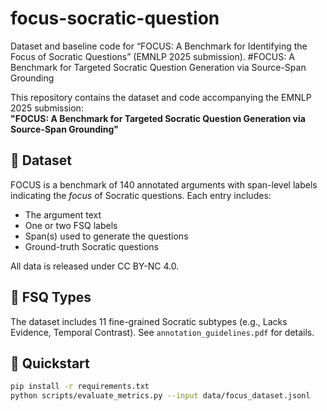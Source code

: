 # focus-socratic-question
Dataset and baseline code for “FOCUS: A Benchmark for Identifying the Focus of Socratic Questions” (EMNLP 2025 submission).
#FOCUS: A Benchmark for Targeted Socratic Question Generation via
Source-Span Grounding

This repository contains the dataset and code accompanying the EMNLP 2025 submission:  
**"FOCUS: A Benchmark for Targeted Socratic Question Generation via
Source-Span Grounding"**

## 📘 Dataset
FOCUS is a benchmark of 140 annotated arguments with span-level labels indicating the *focus* of Socratic questions. Each entry includes:
- The argument text
- One or two FSQ labels
- Span(s) used to generate the questions
- Ground-truth Socratic questions

All data is released under CC BY-NC 4.0.

## 🧠 FSQ Types
The dataset includes 11 fine-grained Socratic subtypes (e.g., Lacks Evidence, Temporal Contrast). See `annotation_guidelines.pdf` for details.


## 🚀 Quickstart
```bash
pip install -r requirements.txt
python scripts/evaluate_metrics.py --input data/focus_dataset.jsonl
